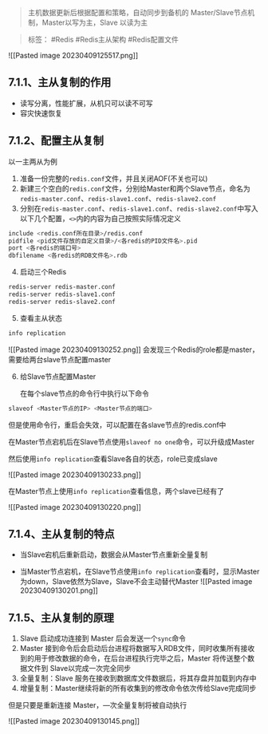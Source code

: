 > 主机数据更新后根据配置和策略，自动同步到备机的 Master/Slave节点机制，Master以写为主，Slave 以读为主

> 标签： #Redis #Redis主从架构 #Redis配置文件 

![[Pasted image 20230409125517.png]]

## 7.1.1、主从复制的作用

-   读写分离，性能扩展，从机只可以读不可写
-   容灾快速恢复

## 7.1.2、配置主从复制

以一主两从为例

1.  准备一份完整的`redis.conf`文件，并且关闭AOF(不关也可以)
2.  新建三个空白的`redis.conf`文件，分别给Master和两个Slave节点，命名为`redis-master.conf`、`redis-slave1.conf`、`redis-slave2.conf`
3.  分别在`redis-master.conf`、`redis-slave1.conf`、`redis-slave2.conf`中写入以下几个配置，`<>`内的内容为自己按照实际情况定义

```Bash
include <redis.conf所在目录>/redis.conf
pidfile <pid文件存放的自定义目录>/<各redis的PID文件名>.pid
port <各redis的端口号>
dbfilename <各redis的RDB文件名>.rdb
```

4.  启动三个Redis

```Bash
redis-server redis-master.conf
redis-server redis-slave1.conf
redis-server redis-slave2.conf
```

5.  查看主从状态

```Bash
info replication
```

![[Pasted image 20230409130252.png]]
会发现三个Redis的role都是master，需要给两台slave节点配置master

6.  给Slave节点配置Master
    
    在每个slave节点的命令行中执行以下命令

```Bash
slaveof <Master节点的IP> <Master节点的端口>
```

但是使用命令行，重启会失效，可以配置在各slave节点的redis.conf中

在Master节点宕机后在Slave节点使用`slaveof no one`命令，可以升级成Master

然后使用`info replication`查看Slave各自的状态，role已变成slave

![[Pasted image 20230409130233.png]]

在Master节点上使用`info replication`查看信息，两个slave已经有了

![[Pasted image 20230409130220.png]]

## 7.1.4、主从复制的特点

-   当Slave宕机后重新启动，数据会从Master节点重新全量复制
    
-   当Master节点宕机，在Slave节点使用`info replication`查看时，显示Master为down，Slave依然为Slave，Slave不会主动替代Master
    ![[Pasted image 20230409130201.png]]

## 7.1.5、主从复制的原理

1.  Slave 启动成功连接到 Master 后会发送一个`sync`命令
2.  Master 接到命令后会启动后台进程将数据写入RDB文件，同时收集所有接收到的用于修改数据的命令，在后台进程执行完毕之后，Master 将传送整个数据文件到 Slave以完成一次完全同步
3.  全量复制：Slave 服务在接收到数据库文件数据后，将其存盘并加载到内存中
4.  增量复制：Master继续将新的所有收集到的修改命令依次传给Slave完成同步

但是只要是重新连接 Master，—次全量复制将被自动执行

![[Pasted image 20230409130145.png]]